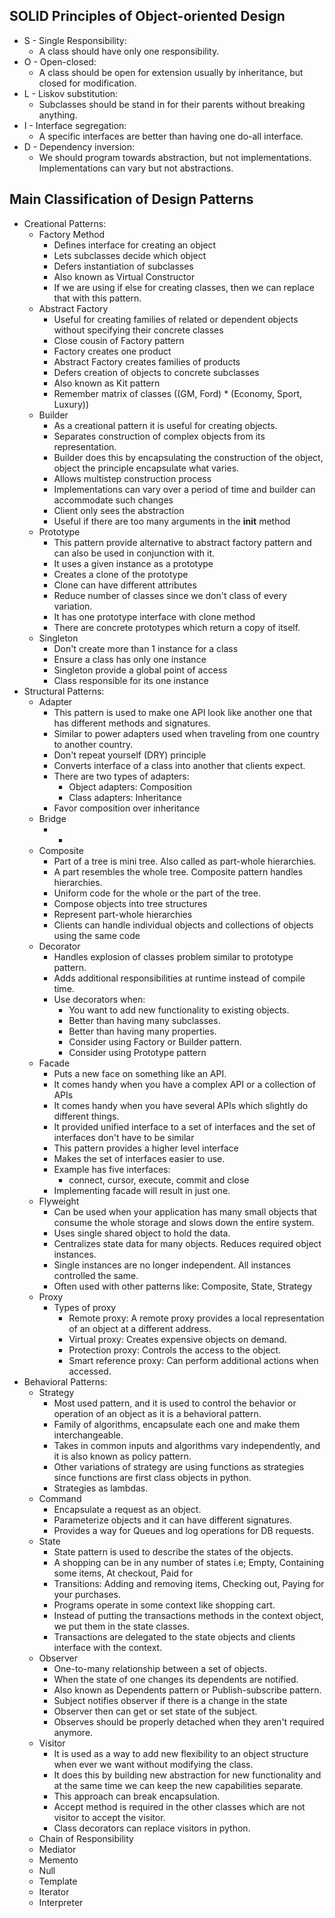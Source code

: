 ## SOLID Principles of Object-oriented Design

- S - Single Responsibility:
  - A class should have only one responsibility.
- O - Open-closed:
  - A class should be open for extension usually by inheritance, but closed for modification.
- L - Liskov substitution:
  - Subclasses should be stand in for their parents without breaking anything.
- I - Interface segregation:
  - A specific interfaces are better than having one do-all interface.
- D - Dependency inversion:
  - We should program towards abstraction, but not implementations. Implementations can vary but not abstractions.


## Main Classification of Design Patterns
- Creational Patterns:
  - Factory Method
    - Defines interface for creating an object
    - Lets subclasses decide which object
    - Defers instantiation of subclasses
    - Also known as Virtual Constructor
    - If we are using if else for creating classes, then we can replace that with this pattern.
  - Abstract Factory
    - Useful for creating families of related or dependent objects without specifying their concrete classes
    - Close cousin of Factory pattern
    - Factory creates one product
    - Abstract Factory creates families of products
    - Defers creation of objects to concrete subclasses
    - Also known as Kit pattern
    - Remember matrix of classes ((GM, Ford) * (Economy, Sport, Luxury))
  - Builder
    - As a creational pattern it is useful for creating objects.
    - Separates construction of complex objects from its representation.
    - Builder does this by encapsulating the construction of the object, object the principle encapsulate what varies.
    - Allows multistep construction process
    - Implementations can vary over a period of time and builder can accommodate such changes
    - Client only sees the abstraction
    - Useful if there are too many arguments in the __init__ method
  - Prototype
    - This pattern provide alternative to abstract factory pattern and can also be used in conjunction with it.
    - It uses a given instance as a prototype
    - Creates a clone of the prototype
    - Clone can have different attributes
    - Reduce number of classes since we don't class of every variation.
    - It has one prototype interface with clone method
    - There are concrete prototypes which return a copy of itself.
  - Singleton
    - Don't create more than 1 instance for a class
    - Ensure a class has only one instance
    - Singleton provide a global point of access
    - Class responsible for its one instance
- Structural Patterns:
  - Adapter
    - This pattern is used to make one API look like another one that has different methods and signatures.
    - Similar to power adapters used when traveling from one country to another country.
    - Don't repeat yourself (DRY) principle
    - Converts interface of a class into another that clients expect.
    - There are two types of adapters:
      - Object adapters: Composition
      - Class adapters: Inheritance
    - Favor composition over inheritance
  - Bridge
    - -
  - Composite
    - Part of a tree is mini tree. Also called as part-whole hierarchies.
    - A part resembles the whole tree. Composite pattern handles hierarchies.
    - Uniform code for the whole or the part of the tree.
    - Compose objects into tree structures
    - Represent part-whole hierarchies
    - Clients can handle individual objects and collections of objects using the same code
  - Decorator
    - Handles explosion of classes problem similar to prototype pattern.
    - Adds additional responsibilities at runtime instead of compile time.
    - Use decorators when:
      - You want to add new functionality to existing objects.
      - Better than having many subclasses.
      - Better than having many properties.
      - Consider using Factory or Builder pattern.
      - Consider using Prototype pattern
  - Facade
    - Puts a new face on something like an API.
    - It comes handy when you have a complex API or a collection of APIs
    - It comes handy when you have several APIs which slightly do different things.
    - It provided unified interface to a set of interfaces and the set of interfaces don't have to be similar
    - This pattern provides a higher level interface
    - Makes the set of interfaces easier to use.
    - Example has five interfaces:
      - connect, cursor, execute, commit and close
    - Implementing facade will result in just one.
  - Flyweight
    - Can be used when your application has many small objects that consume the whole storage and slows down the entire system.
    - Uses single shared object to hold the data.
    - Centralizes state data for many objects. Reduces required object instances.
    - Single instances are no longer independent. All instances controlled the same.
    - Often used with other patterns like: Composite, State, Strategy
  - Proxy
    - Types of proxy
      - Remote proxy: A remote proxy provides a local representation of an object at a different address.
      - Virtual proxy: Creates expensive objects on demand.
      - Protection proxy: Controls the access to the object.
      - Smart reference proxy: Can perform additional actions when accessed.
- Behavioral Patterns:
  - Strategy
    - Most used pattern, and it is used to control the behavior or operation of an object as it is a behavioral pattern.
    - Family of algorithms, encapsulate each one and make them interchangeable.
    - Takes in common inputs and algorithms vary independently, and it is also known as policy pattern.
    - Other variations of strategy are using functions as strategies since functions are first class objects in python.
    - Strategies as lambdas.
  - Command
    - Encapsulate a request as an object.
    - Parameterize objects and it can have different signatures.
    - Provides a way for Queues and log operations for DB requests.
  - State
    - State pattern is used to describe the states of the objects.
    - A shopping can be in any number of states i.e; Empty, Containing some items, At checkout, Paid for
    - Transitions: Adding and removing items, Checking out, Paying for your purchases.
    - Programs operate in some context like shopping cart.
    - Instead of putting the transactions methods in the context object, we put them in the state classes.
    - Transactions are delegated to the state objects and clients interface with the context.
  - Observer
    - One-to-many relationship between a set of objects.
    - When the state of one changes its dependents are notified.
    - Also known as Dependents pattern or Publish-subscribe pattern.
    - Subject notifies observer if there is a change in the state
    - Observer then can get or set state of the subject.
    - Observes should be properly detached when they aren't required anymore.
  - Visitor
    - It is used as a way to add new flexibility to an object structure when ever we want without modifying the class.
    - It does this by building new abstraction for new functionality and at the same time we can keep the new capabilities separate.
    - This approach can break encapsulation.
    - Accept method is required in the other classes which are not visitor to accept the visitor.
    - Class decorators can replace visitors in python.
  - Chain of Responsibility
  - Mediator
  - Memento
  - Null
  - Template
  - Iterator
  - Interpreter